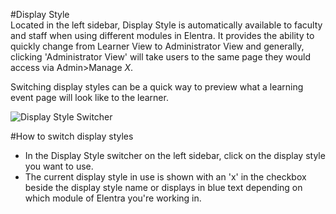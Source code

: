 #Display Style  
Located in the left sidebar, Display Style is automatically available to faculty and staff when using different modules in Elentra.  It provides the ability to quickly change from Learner View to Administrator View and generally, clicking 'Administrator View' will take users to the same page they would access via Admin>Manage *X*.

Switching display styles can be a quick way to preview what a learning event page will look like to the learner.

![Display Style Switcher](/img/usertools/displaystyle-me1.11.png)

#How to switch display styles  
* In the Display Style switcher on the left sidebar, click on the display style you want to use.
* The current display style in use is shown with an 'x' in the checkbox beside the display style name or displays in blue text depending on which module of Elentra you're working in.
